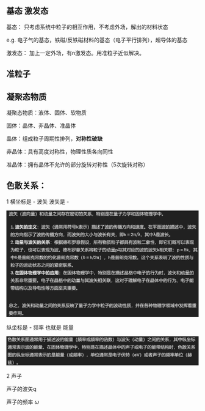 ## 基态 激发态

基态： 只考虑系统中粒子的相互作用，不考虑外场，解出的材料状态

e.g. 电子气的基态，铁磁/反铁磁材料的基态（电子平行排列），超导体的基态

激发态： 加上一定外场，有n激发态。用准粒子近似解决。

## 准粒子

## 凝聚态物质

凝聚态物质：液体、固体、软物质

固体：晶体、非晶体、准晶体

晶体：组成粒子周期性排列，**对称性破缺**

非晶体：具有高度对称性，物理性质各向同性

准晶体：拥有晶体不允许的部分旋转对称性（5次旋转对称）

## 色散关系：

1 横坐标是 - 波矢 波矢是 - 

![alt text](image-5.png)

纵坐标是 - 频率 也就是 能量

![alt text](image-6.png)

2 声子

声子的波矢q

声子的频率 $\omega$